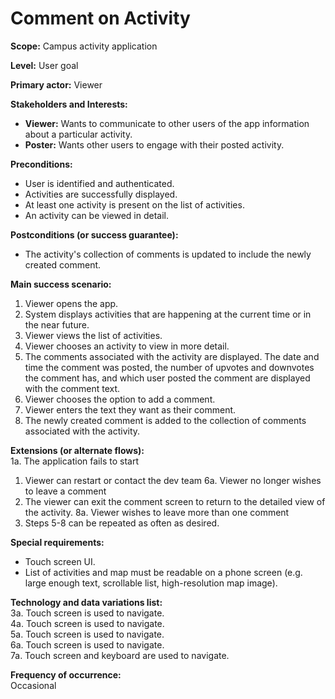 # Comment on Activity
**Scope:** Campus activity application

**Level:** User goal

**Primary actor:** Viewer

**Stakeholders and Interests:**
- **Viewer:** Wants to communicate to other users of the app information about a particular activity.
- **Poster:** Wants other users to engage with their posted activity.

**Preconditions:**
- User is identified and authenticated.
- Activities are successfully displayed.
- At least one activity is present on the list of activities.
- An activity can be viewed in detail.

**Postconditions (or success guarantee):**
- The activity's collection of comments is updated to include the newly created comment.

**Main success scenario:**
1. Viewer opens the app.
2. System displays activities that are happening at the current time or in the near future.
3. Viewer views the list of activities.
4. Viewer chooses an activity to view in more detail.
5. The comments associated with the activity are displayed. The date and time the comment was posted, the number of upvotes and downvotes the comment has, and which user posted the comment are displayed with the comment text.
6. Viewer chooses the option to add a comment.
7. Viewer enters the text they want as their comment.
8. The newly created comment is added to the collection of comments associated with the activity.

**Extensions (or alternate flows):**  
1a. The application fails to start
1. Viewer can restart or contact the dev team
   6a. Viewer no longer wishes to leave a comment
1. The viewer can exit the comment screen to return to the detailed view of the activity.
   8a. Viewer wishes to leave more than one comment
1. Steps 5-8 can be repeated as often as desired.

**Special requirements:**
- Touch screen UI.
- List of activities and map must be readable on a phone screen (e.g. large enough text, scrollable list, high-resolution map image).

**Technology and data variations list:**  
3a. Touch screen is used to navigate.  
4a. Touch screen is used to navigate.  
5a. Touch screen is used to navigate.  
6a. Touch screen is used to navigate.  
7a. Touch screen and keyboard are used to navigate.

**Frequency of occurrence:**  
Occasional